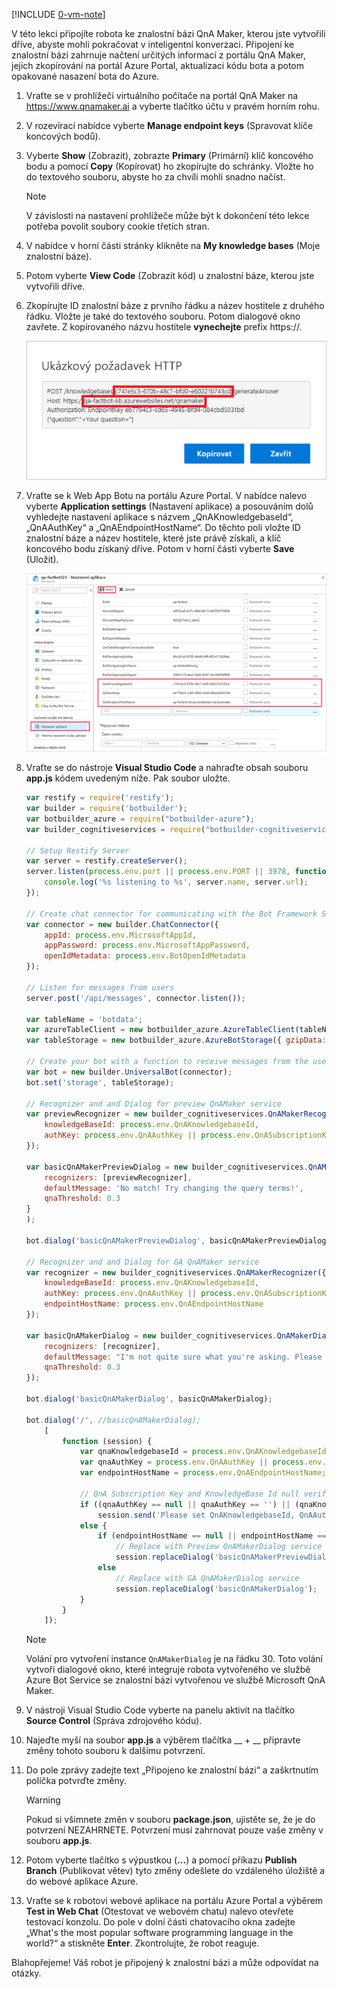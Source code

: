 [!INCLUDE [0-vm-note](0-vm-note.md)]

V této lekci připojíte robota ke znalostní bázi QnA Maker, kterou jste vytvořili dříve, abyste mohli pokračovat v inteligentní konverzaci. Připojení ke znalostní bázi zahrnuje načtení určitých informací z portálu QnA Maker, jejich zkopírování na portál Azure Portal, aktualizaci kódu bota a potom opakované nasazení bota do Azure.

1. Vraťte se v prohlížeči virtuálního počítače na portál QnA Maker na https://www.qnamaker.ai a vyberte tlačítko účtu v pravém horním rohu.
1. V rozevírací nabídce vyberte **Manage endpoint keys** (Spravovat klíče koncových bodů).
1. Vyberte **Show** (Zobrazit), zobrazte **Primary** (Primární) klíč koncového bodu a pomocí **Copy** (Kopírovat) ho zkopírujte do schránky. Vložte ho do textového souboru, abyste ho za chvíli mohli snadno načíst.

    > [!NOTE]
    > V závislosti na nastavení prohlížeče může být k dokončení této lekce potřeba povolit soubory cookie třetích stran.

1. V nabídce v horní části stránky klikněte na **My knowledge bases** (Moje znalostní báze).
1. Potom vyberte **View Code** (Zobrazit kód) u znalostní báze, kterou jste vytvořili dříve.

1. Zkopírujte ID znalostní báze z prvního řádku a název hostitele z druhého řádku. Vložte je také do textového souboru. Potom dialogové okno zavřete. Z kopírovaného názvu hostitele **vynechejte** prefix https://.

    ![Snímek obrazovky portálu QnA Maker zobrazující ukázkový požadavek HTTP se zvýrazněným koncovým bodem ID znalostní báze a názvu hostitele.](../media/6-copy-endpoint-info.png)

1. Vraťte se k Web App Botu na portálu Azure Portal. V nabídce nalevo vyberte **Application settings** (Nastavení aplikace) a posouváním dolů vyhledejte nastavení aplikace s názvem „QnAKnowledgebaseId“, „QnAAuthKey“ a „QnAEndpointHostName“. Do těchto polí vložte ID znalostní báze a název hostitele, které jste právě získali, a klíč koncového bodu získaný dříve. Potom v horní části vyberte **Save** (Uložit).

    ![Snímek obrazovky webu Azure Portal zobrazující okno robota a podrobnosti o Nastavení aplikace se zvýrazněnou položkou nabídky Nastavení aplikace a příslušnými klíči nastavení.](../media/6-enter-app-settings.png)

1. Vraťte se do nástroje **Visual Studio Code** a nahraďte obsah souboru **app.js** kódem uvedeným níže. Pak soubor uložte.

    ```JavaScript
    var restify = require('restify');
    var builder = require('botbuilder');
    var botbuilder_azure = require("botbuilder-azure");
    var builder_cognitiveservices = require("botbuilder-cognitiveservices");

    // Setup Restify Server
    var server = restify.createServer();
    server.listen(process.env.port || process.env.PORT || 3978, function () {
        console.log('%s listening to %s', server.name, server.url);
    });

    // Create chat connector for communicating with the Bot Framework Service
    var connector = new builder.ChatConnector({
        appId: process.env.MicrosoftAppId,
        appPassword: process.env.MicrosoftAppPassword,
        openIdMetadata: process.env.BotOpenIdMetadata
    });

    // Listen for messages from users
    server.post('/api/messages', connector.listen());

    var tableName = 'botdata';
    var azureTableClient = new botbuilder_azure.AzureTableClient(tableName, process.env['AzureWebJobsStorage']);
    var tableStorage = new botbuilder_azure.AzureBotStorage({ gzipData: false }, azureTableClient);

    // Create your bot with a function to receive messages from the user
    var bot = new builder.UniversalBot(connector);
    bot.set('storage', tableStorage);

    // Recognizer and and Dialog for preview QnAMaker service
    var previewRecognizer = new builder_cognitiveservices.QnAMakerRecognizer({
        knowledgeBaseId: process.env.QnAKnowledgebaseId,
        authKey: process.env.QnAAuthKey || process.env.QnASubscriptionKey
    });

    var basicQnAMakerPreviewDialog = new builder_cognitiveservices.QnAMakerDialog({
        recognizers: [previewRecognizer],
        defaultMessage: 'No match! Try changing the query terms!',
        qnaThreshold: 0.3
    }
    );

    bot.dialog('basicQnAMakerPreviewDialog', basicQnAMakerPreviewDialog);

    // Recognizer and and Dialog for GA QnAMaker service
    var recognizer = new builder_cognitiveservices.QnAMakerRecognizer({
        knowledgeBaseId: process.env.QnAKnowledgebaseId,
        authKey: process.env.QnAAuthKey || process.env.QnASubscriptionKey, // Backward compatibility with QnAMaker (Preview)
        endpointHostName: process.env.QnAEndpointHostName
    });

    var basicQnAMakerDialog = new builder_cognitiveservices.QnAMakerDialog({
        recognizers: [recognizer],
        defaultMessage: "I'm not quite sure what you're asking. Please ask your question again.",
        qnaThreshold: 0.3
    });

    bot.dialog('basicQnAMakerDialog', basicQnAMakerDialog);

    bot.dialog('/', //basicQnAMakerDialog);
        [
            function (session) {
                var qnaKnowledgebaseId = process.env.QnAKnowledgebaseId;
                var qnaAuthKey = process.env.QnAAuthKey || process.env.QnASubscriptionKey;
                var endpointHostName = process.env.QnAEndpointHostName;

                // QnA Subscription Key and KnowledgeBase Id null verification
                if ((qnaAuthKey == null || qnaAuthKey == '') || (qnaKnowledgebaseId == null || qnaKnowledgebaseId == ''))
                    session.send('Please set QnAKnowledgebaseId, QnAAuthKey and QnAEndpointHostName (if applicable) in App Settings. Learn how to get them at https://aka.ms/qnaabssetup.');
                else {
                    if (endpointHostName == null || endpointHostName == '')
                        // Replace with Preview QnAMakerDialog service
                        session.replaceDialog('basicQnAMakerPreviewDialog');
                    else
                        // Replace with GA QnAMakerDialog service
                        session.replaceDialog('basicQnAMakerDialog');
                }
            }
        ]);
    ```

    > [!NOTE]
    > Volání pro vytvoření instance `QnAMakerDialog` je na řádku 30. Toto volání vytvoří dialogové okno, které integruje robota vytvořeného ve službě Azure Bot Service se znalostní bází vytvořenou ve službě Microsoft QnA Maker.

1. V nástroji Visual Studio Code vyberte na panelu aktivit na tlačítko **Source Control** (Správa zdrojového kódu).
1. Najeďte myší na soubor **app.js** a výběrem tlačítka __ + __ připravte změny tohoto souboru k dalšímu potvrzení.
1. Do pole zprávy zadejte text „Připojeno ke znalostní bázi“ a zaškrtnutím políčka potvrďte změny.

    > [!Warning]
    > Pokud si všimnete změn v souboru **package.json**, ujistěte se, že je do potvrzení NEZAHRNETE. Potvrzení musí zahrnovat pouze vaše změny v souboru **app.js**.

1. Potom vyberte tlačítko s výpustkou (__...__) a pomocí příkazu **Publish Branch** (Publikovat větev) tyto změny odešlete do vzdáleného úložiště a do webové aplikace Azure.

1. Vraťte se k robotovi webové aplikace na portálu Azure Portal a výběrem **Test in Web Chat** (Otestovat ve webovém chatu) nalevo otevřete testovací konzolu. Do pole v dolní části chatovacího okna zadejte „What's the most popular software programming language in the world?“ a stiskněte **Enter**. Zkontrolujte, že robot reaguje.

Blahopřejeme! Váš robot je připojený k znalostní bázi a může odpovídat na otázky.
